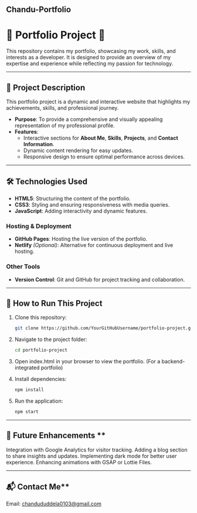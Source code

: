 ## Chandu-Portfolio

# 🌟 **Portfolio Project** 🌟

This repository contains my portfolio, showcasing my work, skills, and interests as a developer. It is designed to provide an overview of my expertise and experience while reflecting my passion for technology.

---


## 📖 **Project Description**  
This portfolio project is a dynamic and interactive website that highlights my achievements, skills, and professional journey.  
- **Purpose**: To provide a comprehensive and visually appealing representation of my professional profile.  
- **Features**:  
  - Interactive sections for **About Me**, **Skills**, **Projects**, and **Contact Information**.  
  - Dynamic content rendering for easy updates.  
  - Responsive design to ensure optimal performance across devices.  

---

## 🛠️ **Technologies Used**  

- **HTML5**: Structuring the content of the portfolio.  
- **CSS3**: Styling and ensuring responsiveness with media queries.  
- **JavaScript**: Adding interactivity and dynamic features.


### **Hosting & Deployment**  
- **GitHub Pages**: Hosting the live version of the portfolio.  
- **Netlify** *(Optional)*: Alternative for continuous deployment and live hosting.  

### **Other Tools**  
- **Version Control**: Git and GitHub for project tracking and collaboration.   

---

## 📂 **How to Run This Project**  
1. Clone this repository:  
   ```bash
   git clone https://github.com/YourGitHubUsername/portfolio-project.git

2. Navigate to the project folder:
   ```bash
   cd portfolio-project

3. Open index.html in your browser to view the portfolio.
   (For a backend-integrated portfolio)

4. Install dependencies:
   ```bash
   npm install

5. Run the application:
   ```bash
   npm start

---

## 🎨 Future Enhancements **
Integration with Google Analytics for visitor tracking.
Adding a blog section to share insights and updates.
Implementing dark mode for better user experience.
Enhancing animations with GSAP or Lottie Files.

--- 

## 📬 Contact Me**
Email: chandududdela0103@gmail.com